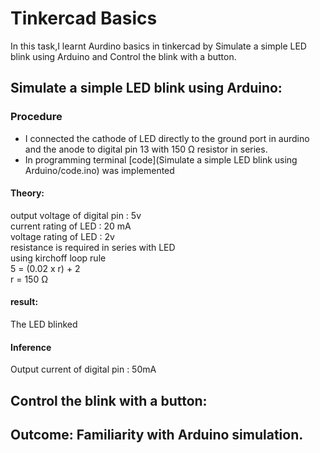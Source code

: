 # Tinkercad Basics
In this task,I learnt Aurdino basics in tinkercad by Simulate a simple LED blink using Arduino and Control the blink with a button.


## Simulate a simple LED blink using Arduino:

### Procedure
- I connected the cathode of LED directly to the ground port in aurdino and the anode to digital pin 13 with 150 Ω resistor in series.
- In programming terminal [code](Simulate a simple LED blink using Arduino/code.ino) was implemented

#### Theory:
output voltage of digital pin : 5v<br>
current rating of LED : 20 mA<br>
voltage rating of LED : 2v<br>
resistance is required in series with LED<br>
using kirchoff loop rule<br>
5 = (0.02 x r) + 2<br>
r = 150 Ω<br>

####   result:
The LED blinked

####   Inference
Output current of digital pin : 50mA
 
## Control the blink with a button:
  


## Outcome: Familiarity with Arduino simulation.
